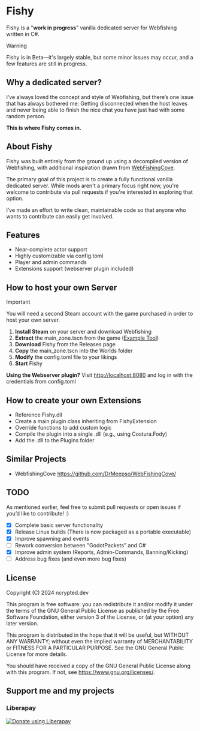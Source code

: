 # Fishy

Fishy is a "**work in progress**" vanilla dedicated server for Webfishing written in C#.

> [!WARNING]
> Fishy is in Beta—it's largely stable, but some minor issues may occur, and a few features are still in progress.

## Why a dedicated server?
I’ve always loved the concept and style of Webfishing, but there’s one issue that has always bothered me: 
Getting disconnected when the host leaves and never being able to finish the nice chat you have just had with some random person.

**This is where Fishy comes in.**

## About Fishy

Fishy was built entirely from the ground up using a decompiled version of Webfishing, with additional inspiration drawn from [WebFishingCove](https://github.com/DrMeepso/WebFishingCove).

The primary goal of this project is to create a fully functional vanilla dedicated server. 
While mods aren't a primary focus right now, you're welcome to contribute via pull requests if you're interested in exploring that option. 

I’ve made an effort to write clean, maintainable code so that anyone who wants to contribute can easily get involved.

## Features

- Near-complete actor support
- Highly customizable via config.toml
- Player and admin commands
- Extensions support (webserver plugin included)

## How to host your own Server
> [!IMPORTANT]
> You will need a second Steam account with the game purchased in order to host your own server.

1. **Install Steam** on your server and download Webfishing
2. **Extract** the main_zone.tscn from the game ([Example Tool](https://github.com/bruvzg/gdsdecomp))
3. **Download** Fishy from the Releases page
4. **Copy** the main_zone.tscn into the Worlds folder
5. **Modify** the config.toml file to your likings
6. **Start** Fishy

**Using the Webserver plugin?** Visit [http://localhost:8080](http://localhost:8080) and log in with the credentials from config.toml

## How to create your own Extensions

- Reference Fishy.dll
- Create a main plugin class inheriting from FishyExtension
- Override functions to add custom logic
- Compile the plugin into a single .dll (e.g., using Costura.Fody)
- Add the .dll to the Plugins folder

## Similar Projects
- WebfishingCove <https://github.com/DrMeepso/WebFishingCove/>

## TODO

As mentioned earlier, feel free to submit pull requests or open issues if you’d like to contribute! :)

- [x] Complete basic server functionality
- [x] Release Linux builds (There is now packaged as a portable executable)
- [x] Improve spawning and events
- [ ] Rework conversion between "GodotPackets" and C#
- [x] Improve admin system (Reports, Admin-Commands, Banning/Kicking)
- [ ] Address bug fixes (and even more bug fixes)

## License
Copyright (C) 2024 ncrypted.dev

This program is free software: you can redistribute it and/or modify
it under the terms of the GNU General Public License as published by
the Free Software Foundation, either version 3 of the License, or
(at your option) any later version.

This program is distributed in the hope that it will be useful,
but WITHOUT ANY WARRANTY; without even the implied warranty of
MERCHANTABILITY or FITNESS FOR A PARTICULAR PURPOSE.  See the
GNU General Public License for more details.

You should have received a copy of the GNU General Public License
along with this program.  If not, see <https://www.gnu.org/licenses/>.

## Support me and my projects 

### Liberapay
<a href="https://liberapay.com/ncrypted-dev/donate"><img alt="Donate using Liberapay" src="https://liberapay.com/assets/widgets/donate.svg"></a>

